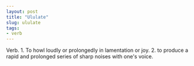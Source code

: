 ```yaml
---
layout: post
title: "Ululate"
slug: ululate
tags:
- verb
---
```


Verb. 1. To howl loudly or prolongedly in lamentation or joy. 2. to produce a rapid and prolonged series of sharp noises with one's voice.
